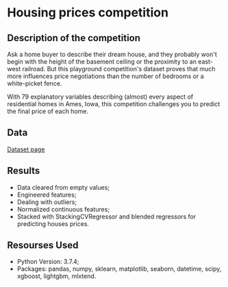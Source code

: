# Housing prices competition

## Description of the competition

Ask a home buyer to describe their dream house, and they probably won't begin with the height of the basement ceiling or the proximity to an east-west railroad. But this playground competition's dataset proves that much more influences price negotiations than the number of bedrooms or a white-picket fence.

With 79 explanatory variables describing (almost) every aspect of residential homes in Ames, Iowa, this competition challenges you to predict the final price of each home.

## Data

[Dataset page](https://www.kaggle.com/c/home-data-for-ml-course/data)

## Results

+ Data cleared from empty values;
+ Engineered features;
+ Dealing with outliers;
+ Normalized continuous features;
+ Stacked with StackingCVRegressor and blended regressors for predicting houses prices.

## Resourses Used

+ Python Version: 3.7.4;
+ Packages: pandas, numpy, sklearn, matplotlib, seaborn, datetime, scipy, xgboost, lightgbm, mlxtend.
